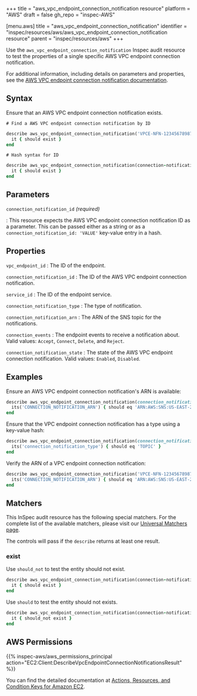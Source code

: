 +++
title = "aws_vpc_endpoint_connection_notification resource"
platform = "AWS"
draft = false
gh_repo = "inspec-AWS"

[menu.aws]
title = "aws_vpc_endpoint_connection_notification"
identifier = "inspec/resources/aws/aws_vpc_endpoint_connection_notification resource"
parent = "inspec/resources/aws"
+++

Use the `aws_vpc_endpoint_connection_notification` Inspec audit resource to test the properties of a single specific AWS VPC endpoint connection notification.

For additional information, including details on parameters and properties, see the [AWS VPC endpoint connection notification documentation](https://docs.AWS.amazon.com/AWSCloudFormation/latest/UserGuide/AWS-resource-ec2-vpcendpointconnectionnotification.html).

## Syntax

Ensure that an AWS VPC endpoint connection notification exists.

    # Find a AWS VPC endpoint connection notification by ID

```ruby
describe aws_vpc_endpoint_connection_notification('VPCE-NFN-12345678987654321') do
  it { should exist }
end
```

    # Hash syntax for ID

```ruby
describe aws_vpc_endpoint_connection_notification(connection-notification-id: 'VPCE-NFN-12345678987654321') do
  it { should exist }
end
```

## Parameters

`connection_notification_id` _(required)_

: This resource expects the AWS VPC endpoint connection notification ID as a parameter.
  This can be passed either as a string or as a `connection_notification_id: 'VALUE'` key-value entry in a hash.

## Properties

`vpc_endpoint_id`
: The ID of the endpoint.

`connection_notification_id`
: The ID of the AWS VPC endpoint connection notification.

`service_id`
: The ID of the endpoint service.

`connection_notification_type`
: The type of notification.

`connection_notification_arn`
: The ARN of the SNS topic for the notifications.

`connection_events`
: The endpoint events to receive a notification about. Valid values: `Accept`, `Connect`, `Delete`, and `Reject`.

`connection_notification_state`
: The state of the AWS VPC endpoint connection notification. Valid values: `Enabled`, `Disabled`.

## Examples

Ensure an AWS VPC endpoint connection notification's ARN is available:

```ruby
describe aws_vpc_endpoint_connection_notification(connection_notification_id: 'VPCE-NFN-12345678987654321') do
  its('CONNECTION_NOTIFICATION_ARN') { should eq 'ARN:AWS:SNS:US-EAST-2:112758395563:AWS-SNS-TOPIC-ENCRYPTION-BLOIXLVRSNFYBLZXNBGCBVHJU' }
end
```

Ensure that the VPC endpoint connection notification has a type using a key-value hash:

```ruby
describe aws_vpc_endpoint_connection_notification(connection_notification_id: 'VPCE-NFN-12345678987654321') do
  its('connection_notification_type') { should eq 'TOPIC' }
end
```

Verify the ARN of a VPC endpoint connection notification:

```ruby
describe aws_vpc_endpoint_connection_notification('VPCE-NFN-12345678987654321') do
  its('CONNECTION_NOTIFICATION_ARN') { should eq 'ARN:AWS:SNS:US-EAST-2:112758395563:AWS-SNS-TOPIC-ENCRYPTION-BLOIXLVRSNFYBLZXNBGCBVHJU' }
end
```

## Matchers

This InSpec audit resource has the following special matchers. For the complete list of the available matchers, please visit our [Universal Matchers page](https://www.inspec.io/docs/reference/matchers/).

The controls will pass if the `describe` returns at least one result.

### exist

Use `should_not` to test the entity should not exist.

```ruby
describe aws_vpc_endpoint_connection_notification(connection-notification-id: 'VPCE-NFN-12345678987654321') do
  it { should exist }
end
```

Use `should` to test the entity should not exists.

```ruby
describe aws_vpc_endpoint_connection_notification(connection-notification-id: 'VPCE-NFN-12345678987654321') do
  it { should_not exist }
end
```

## AWS Permissions

{{% inspec-aws/aws_permissions_principal action="EC2:Client:DescribeVpcEndpointConnectionNotificationsResult" %}}

You can find the detailed documentation at [Actions, Resources, and Condition Keys for Amazon EC2](https://docs.AWS.amazon.com/IAM/latest/UserGuide/list_amazonec2.html).
